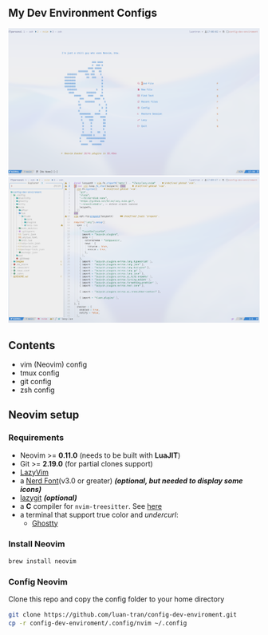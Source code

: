 ## My Dev Environment Configs

![dashboard screenshot](./images/dashboard.png)
![vim screenshot](./images/UI.png)

## Contents

- vim (Neovim) config
- tmux config
- git config
- zsh config

## Neovim setup

### Requirements

- Neovim >= **0.11.0** (needs to be built with **LuaJIT**)
- Git >= **2.19.0** (for partial clones support)
- [LazyVim](https://www.lazyvim.org/)
- a [Nerd Font](https://www.nerdfonts.com/)(v3.0 or greater) **_(optional, but needed to display some icons)_**
- [lazygit](https://github.com/jesseduffield/lazygit) **_(optional)_**
- a **C** compiler for `nvim-treesitter`. See [here](https://github.com/nvim-treesitter/nvim-treesitter#requirements)
- a terminal that support true color and *undercurl*:
  - [Ghostty]("https://ghostty.org/")

### Install Neovim

```bash
brew install neovim
```

### Config Neovim

Clone this repo and copy the config folder to your home directory

```bash
git clone https://github.com/luan-tran/config-dev-enviroment.git
cp -r config-dev-enviroment/.config/nvim ~/.config
```
